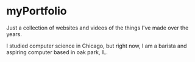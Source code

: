 # myPortfolio
Just a collection of websites and videos of the things I've made over the years.

I studied computer science in Chicago, but right now, I am a barista and aspiring computer based in oak park, IL.
